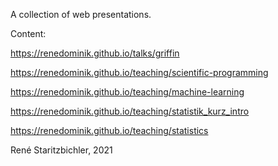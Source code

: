 A collection of web presentations.

Content:

https://renedominik.github.io/talks/griffin

https://renedominik.github.io/teaching/scientific-programming

https://renedominik.github.io/teaching/machine-learning

https://renedominik.github.io/teaching/statistik_kurz_intro

https://renedominik.github.io/teaching/statistics


René Staritzbichler, 2021
